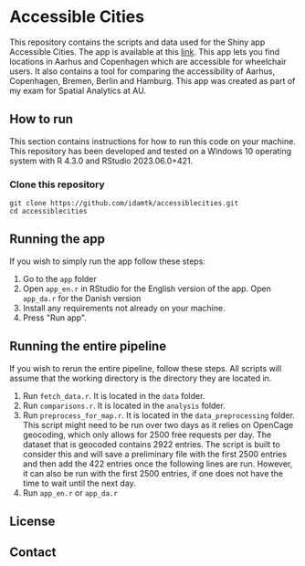 # Accessible Cities
This repository contains the scripts and data used for the Shiny app Accessible Cities. The app is available at this [link](https://accessiblecities.shinyapps.io/deploy/).
This app lets you find locations in Aarhus and Copenhagen which are accessible for wheelchair users. It also contains a tool for comparing the accessibility of Aarhus, Copenhagen, Bremen, Berlin and Hamburg.
This app was created as part of my exam for Spatial Analytics at AU.

## How to run
This section contains instructions for how to run this code on your machine. This repository has been developed and tested on a Windows 10 operating system with R 4.3.0 and RStudio 2023.06.0+421.

### Clone this repository

```
git clone https://github.com/idamtk/accessiblecities.git
cd accessiblecities
```

## Running the app
If you wish to simply run the app follow these steps:
1. Go to the ```app``` folder
2. Open ```app_en.r``` in RStudio for the English version of the app. Open ```app_da.r``` for the Danish version
3. Install any requirements not already on your machine.
4. Press "Run app".

## Running the entire pipeline
If you wish to rerun the entire pipeline, follow these steps. All scripts will assume that the working directory is the directory they are located in.
1. Run ```fetch_data.r```. It is located in the ```data``` folder.
2. Run ```comparisons.r```. It is located in the ```analysis``` folder.
3. Run ```preprocess_for_map.r```. It is located in the ```data_preprocessing``` folder. This script might need to be run over two days as it relies on OpenCage geocoding, which only allows for 2500 free requests per day. The dataset that is geocoded contains 2922 entries. The script is built to consider this and will save a preliminary file with the first 2500 entries and then add the 422 entries once the following lines are run. However, it can also be run with the first 2500 entries, if one does not have the time to wait until the next day. 
5. Run ```app_en.r``` or ```app_da.r```
## License
## Contact

